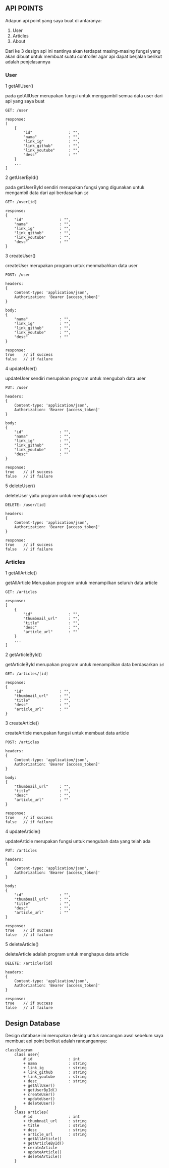 ## API POINTS
Adapun api point yang saya buat di antaranya:
1. User
2. Articles
3. About

Dari ke 3 design api ini nantinya akan terdapat masing-masing fungsi yang akan dibuat untuk membuat suatu controller agar api dapat berjalan
berikut adalah penjelasannya 

### User
1 getAllUser()

pada getAllUser merupakan fungsi untuk menggambil semua data user dari api yang saya buat

```    
GET: /user

response:
[
    {
        "id"                : "",
        "nama"              : "",
        "link_ig"           : "",
        "link_github"       : "",
        "link_youtube"      : "",
        "desc"              : ""
    }
    ...
]
```

2 getUserById()

pada getUserById sendiri merupakan fungsi yang digunakan untuk mengambil data dari api berdasarkan `id`

```
GET: /user[id]

response:
{
    "id"                : "",
    "nama"              : "",
    "link_ig"           : "",
    "link_github"       : "",
    "link_youtube"      : "",
    "desc"              : ""
}
```

3 createUser()

createUser merupakan program untuk menmabahkan data user

```
POST: /user

headers:
{
    Content-type: 'application/json',
    Authorization: 'Bearer [access_token]'
}

body:
{
    "nama"              : "",
    "link_ig"           : "",
    "link_github"       : "",
    "link_youtube"      : "",
    "desc"              : ""
}

response:
true    // if success
false   // if failure
```
4 updateUser()

updateUser sendiri merupakan program untuk mengubah data user

```
PUT: /user

headers:
{
    Content-type: 'application/json',
    Authorization: 'Bearer [access_token]'
}

body:
{
    "id"                : "",
    "nama"              : "",
    "link_ig"           : "",
    "link_github"       : "",
    "link_youtube"      : "",
    "desc"              : ""
}

response:
true    // if success
false   // if failure
```
5 deleteUser()

deleteUser yaitu program untuk menghapus user

```
DELETE: /user/[id]

headers:
{
    Content-type: 'application/json',
    Authorization: 'Bearer [access_token]'
}

response:
true    // if success
false   // if failure
```

### Articles
1 getAllArticle()

getAllArticle Merupakan program untuk menampilkan seluruh data article

```
GET: /articles

response:
[
    {
        "id"                : "",
        "thumbnail_url"     : "",
        "title"             : "",
        "desc"              : "",
        "article_url"       : ""
    }
    ...
]
```

2 getArticleById()

getArticleById merupakan program untuk menampilkan data berdasarkan `id`

```
GET: /articles/[id]

response:
{
    "id"                : "",
    "thumbnail_url"     : "",
    "title"             : "",
    "desc"              : "",
    "article_url"       : ""
}
```


3 createArticle()

createArticle merupakan fungsi untuk membuat data article

```
POST: /articles

headers:
{
    Content-type: 'application/json',
    Authorization: 'Bearer [access_token]'
}

body:
{
    "thumbnail_url"     : "",
    "title"             : "",
    "desc"              : "",
    "article_url"       : ""
}

response:
true    // if success
false   // if failure
```

4 updateArticle()

updateArticle merupakan fungsi untuk mengubah data yang telah ada

```
PUT: /articles

headers:
{
    Content-type: 'application/json',
    Authorization: 'Bearer [access_token]'
}

body:
{
    "id"                : "",
    "thumbnail_url"     : "",
    "title"             : "",
    "desc"              : "",
    "article_url"       : ""
}

response:
true    // if success
false   // if failure
```

5 deleteArticle()

deleteArticle adalah program untuk menghapus data article

```
DELETE: /article/[id]

headers:
{
    Content-type: 'application/json',
    Authorization: 'Bearer [access_token]'
}

response:
true    // if success
false   // if failure
```

## Design Database

Design database ini merupakan desing untuk rancangan awal sebelum saya membuat api point
berikut adalah rancangannya:

```mermaid
classDiagram
    class user{
        # id                : int
        + nama              : string
        + link_ig           : string
        + link_github       : string
        + link_youtube      : string
        + desc              : string
        + getAllUser()
        + getUserById()
        + createUser()
        + updateUser()
        + deleteUser()
    }
    class articles{
        # id                : int
        + thumbnail_url     : string
        + title             : string
        + desc              : string
        + article_url       : string
        + getAllArticle()
        + getArticleById()
        + cerateArticle
        + updateArticle()
        + deleteArticle()
    }
```
